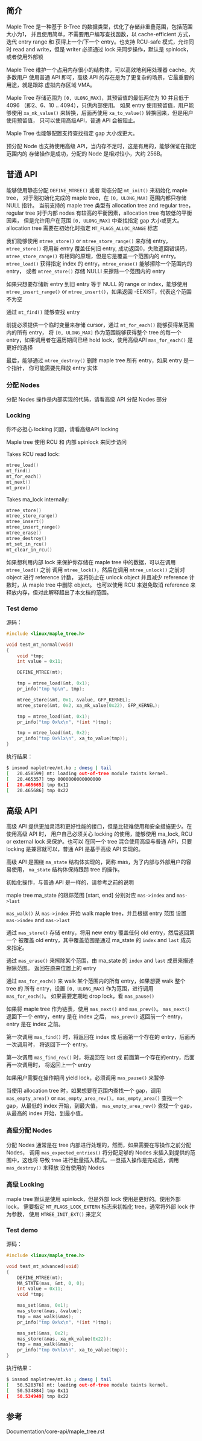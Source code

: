 ## 简介

Maple Tree 是一种基于 B-Tree 的数据类型，优化了存储非重叠范围，包括范围大小为1，
并且使用简单，不需要用户编写查找函数，以 cache-efficient 方式，迭代 entry range
和 获得上一个/下一个 entry。也支持 RCU-safe 模式，允许同时 read and write，但是
writer 必须通过 lock 来同步操作，默认是 spinlock，或者使用外部锁

Maple Tree 维护一个占用内存很小的结构体，可以高效地利用处理器 cache。大多数用户
使用普通 API 即可，高级 API 的存在是为了更复杂的场景，它最重要的用途，就是跟踪
虚拟内存区域 VMA。

Maple Tree 存储范围为 `[0, ULONG_MAX]`，其预留值的最低两位为 10 并且低于 4096
（即2、6、10 .. 4094），只供内部使用。 如果 entry 使用预留值，用户能够使用
`xa_mk_value()` 来转换，后面再使用 `xa_to_value()` 转换回来，但是用户使用预留值，
只可以使用高级API，普通 API 会被阻止。

Maple Tree 也能够配置支持查找指定 gap 大小或更大。

预分配 Node 也支持使用高级 API，当内存不足时，这是有用的，能够保证在指定范围内的
存储操作是成功，分配的 Node 是相对较小，大约 256B。

## 普通 API

能够使用静态分配 `DEFINE_MTREE()` 或者 动态分配 `mt_init()` 来初始化 maple tree，
对于刚初始化完成的 maple tree，在 `[0, ULONG_MAX]` 范围内都只存储 NULL 指针。
当前支持的 maple tree 类型有 allocation tree and regular tree，
regular tree 对于内部 nodes 有较高的平衡因素，allocation tree 有较低的平衡因素，
但是允许用户在范围 `[0, ULONG_MAX]` 中查找指定 gap 大小或更大。
allocation tree 需要在初始化时指定 `MT_FLAGS_ALLOC_RANGE` 标志

我们能够使用 `mtree_store()` or `mtree_store_range()` 来存储 entry，
`mtree_store()` 将用新 entry 覆盖任何旧 entry, 成功返回0，失败返回错误码，
`mtree_store_range()` 有相同的原理，但是它是覆盖一个范围内的 entry。
`mtree_load()` 获得指定 index 的 entry，`mtree_erase()` 能够擦除一个范围内的 entry，
或者 `mtree_store()` 存储 NULLl 来擦除一个范围内的 entry

如果只想要存储新 entry 到旧 entry 等于 NULL 的 range or index，能够使用
`mtree_insert_range()` or `mtree_insert()`，如果返回 -EEXIST，代表这个范围不为空

通过 `mt_find()` 能够查找 entry

前提必须提供一个临时变量来存储 cursor，通过 `mt_for_each()` 能够获得某范围内的所有 entry，
将 `[0, ULONG_MAX]` 作为范围能够获得整个 tree 的每一个 entry，如果调用者在遍历期间已经
hold lock，使用高级API `mas_for_each()` 是更好的选择

最后，能够通过 `mtree_destroy()` 删除 maple tree 所有 entry，如果 entry 是一个指针，
你可能需要先释放 entry 实体

### 分配 Nodes

分配 Nodes 操作是内部实现的代码，请看高级 API 分配 Nodes 部分

### Locking

你不必担心 locking 问题，请看高级API locking

Maple tree 使用 RCU 和 内部 spinlock 来同步访问

Takes RCU read lock:

```c
mtree_load()
mt_find()
mt_for_each()
mt_next()
mt_prev()
```

Takes ma_lock internally:

```c
mtree_store()
mtree_store_range()
mtree_insert()
mtree_insert_range()
mtree_erase()
mtree_destroy()
mt_set_in_rcu()
mt_clear_in_rcu()
```

如果想利用内部 lock 来保护你存储在 maple tree 中的数据，可以在调用 `mtree_load()` 之前
调用 `mtree_lock()`，然后在调用 `mtree_unlock()` 之前对 object 进行 reference 计数，
这将防止在 unlock object 并且减少 reference 计数时，从 maple tree 中删除 object。
也可以使用 RCU 来避免取消 reference 来释放内存，但对此解释超出了本文档的范围。

### Test demo

源码：

```c
#include <linux/maple_tree.h>

void test_mt_normal(void)
{
	void *tmp;
	int value = 0x11;

	DEFINE_MTREE(mt);

	tmp = mtree_load(&mt, 0x1);
	pr_info("tmp %p\n", tmp);

	mtree_store(&mt, 0x1, &value, GFP_KERNEL);
	mtree_store(&mt, 0x2, xa_mk_value(0x22), GFP_KERNEL);

	tmp = mtree_load(&mt, 0x1);
	pr_info("tmp 0x%x\n", *(int *)tmp);

	tmp = mtree_load(&mt, 0x2);
	pr_info("tmp 0x%lx\n", xa_to_value(tmp));
}
```

执行结果：

```bash
$ insmod mapletree/mt.ko ; dmesg | tail
[   20.458599] mt: loading out-of-tree module taints kernel.
[   20.465357] tmp 0000000000000000
[   20.465665] tmp 0x11
[   20.465686] tmp 0x22
```

## 高级 API

高级 API 提供更加灵活和更好性能的接口，但是比较难使用和安全措施更少。在使用高级 API 时，
用户自己必须关心 locking 的使用，能够使用 ma_lock, RCU or external lock 来保护。也可以
在同一个 tree 混合使用高级与普通 API，只要 locking 是兼容就可以，普通 API 是基于高级 API
实现的。

高级 API 是围绕 `ma_state` 结构体实现的，简称 mas，为了内部与外部用户的容易使用，
`ma_state` 结构体保持跟踪 tree 的操作。

初始化操作，与普通 API 是一样的，请参考之前的说明

maple tree ma_state 的跟踪范围 [start, end] 分别对应 `mas->index` and `mas->last`

`mas_walk()` 从 `mas->index` 开始 walk maple tree，并且根据 entry 范围
设置 `mas->index` and `mas->last`

通过 `mas_store()` 存储 entry，将用 new entry 覆盖任何 old entry，然后返回第一个
被覆盖 old entry，其中覆盖范围是通过 ma_state 的 `index` and `last` 成员来指定。

通过 `mas_erase()` 来擦除某个范围，由 ma_state 的 `index` and `last` 成员来描述擦除范围。
返回在原来位置上的 entry

通过 `mas_for_each()` 来 walk 某个范围内的所有 entry，如果想要 walk 整个 tree 的
所有 entry，设置 `[0, ULONG_MAX]` 作为范围，进行调用 `mas_for_each()`。
如果需要定期地 drop lock，看 `mas_pause()`

如果将 maple tree 作为链表，使用 `mas_next()` and `mas_prev()`。
`mas_next()` 返回下一个 entry，entry 是在 index 之后，
`mas_prev()` 返回前一个 entry，entry 是在 index 之前。

第一次调用 `mas_find()` 时，将返回在 index 或 后面第一个存在的 entry，后面再一次调用时，
将返回下一个 entry。

第一次调用 `mas_find_rev()` 时，将返回在 last 或 前面第一个存在的entry，后面再一次调用时，
将返回上一个 entry

如果用户需要在操作期间 yield lock，必须调用 `mas_pause()` 来暂停

当使用 allocation tree 时，如果想要在范围内查找一个 gap，调用 `mas_empty_area()` or
`mas_empty_area_rev()`。`mas_empty_area()` 查找一个gap，从最低的 index 开始，到最大值，
`mas_empty_area_rev()` 查找一个 gap，从最高的 index 开始，到最小值。

### 高级分配 Nodes

分配 Nodes 通常是在 tree 内部进行处理的，然而，如果需要在写操作之前分配 Nodes，
调用 `mas_expected_entries()` 将分配足够的 Nodes 来插入到提供的范围中，这也将
导致 tree 进行批量插入模式。一旦插入操作是完成后，调用 `mas_destroy()` 来释放
没有使用的 Nodes

### 高级 Locking

maple tree 默认是使用 spinlock，但是外部 lock 使用是更好的。使用外部 lock，
需要指定 `MT_FLAGS_LOCK_EXTERN` 标志来初始化 tree，通常将外部 lock 作为参数，
使用 `MTREE_INIT_EXT()` 来定义

### Test demo

源码：

```c
#include <linux/maple_tree.h>

void test_mt_advanced(void)
{
	DEFINE_MTREE(mt);
	MA_STATE(mas, &mt, 0, 0);
	int value = 0x11;
	void *tmp;

	mas_set(&mas, 0x1);
	mas_store(&mas, &value);
	tmp = mas_walk(&mas);
	pr_info("tmp 0x%x\n", *(int *)tmp);

	mas_set(&mas, 0x2);
	mas_store(&mas, xa_mk_value(0x22));
	tmp = mas_walk(&mas);
	pr_info("tmp 0x%lx\n", xa_to_value(tmp));
}
```

执行结果：

```bash
$ insmod mapletree/mt.ko ; dmesg | tail
[   50.528376] mt: loading out-of-tree module taints kernel.
[   50.534884] tmp 0x11
[   50.534949] tmp 0x22
```

## 参考

Documentation/core-api/maple_tree.rst
